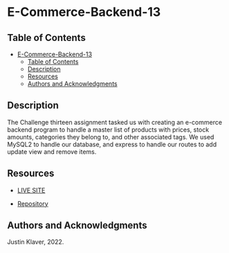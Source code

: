 # E-Commerce-Backend-13

## Table of Contents

- [E-Commerce-Backend-13](#e-commerce-backend-13)
  - [Table of Contents](#table-of-contents)
  - [Description](#description)
  - [Resources](#resources)
  - [Authors and Acknowledgments](#authors-and-acknowledgments)

## Description

The Challenge thirteen assignment tasked us with creating an e-commerce backend program to handle a master list of products with prices, stock amounts, categories they belong to, and other associated tags. We used MySQL2 to handle our database, and express to handle our routes to add update view and remove items.

## Resources

- [LIVE SITE]()

- [Repository](https://github.com/Jklaver91/E-Commerce-Backend-13)



## Authors and Acknowledgments

Justin Klaver, 2022.